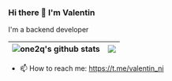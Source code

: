 ### Hi there 👋 I'm Valentin

I'm a backend developer

| <img align="center" src="https://github-readme-stats.vercel.app/api?username=onw2q&show_icons=true&include_all_commits=true&theme=buefy&hide_border=true" alt="one2q's github stats" /> | <img align="center" src="https://github-readme-stats.vercel.app/api/top-langs/?username=one2q&layout=compact&theme=buefy&hide_border=true" /> |
| ------------- | ------------- |

- 📫 How to reach me: https://t.me/valentin_ni


